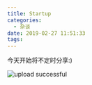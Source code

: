 ```yaml
---
title: Startup
categories:
  - 杂谈
date: 2019-02-27 11:51:33
tags:
---
```

今天开始将不定时分享:)


![upload successful](\images\pasted-2.png)